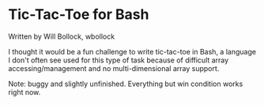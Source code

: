 # Tic-Tac-Toe for Bash
Written by Will Bollock, wbollock

I thought it would be a fun challenge to write tic-tac-toe in Bash, a language I don't often see used for this type of task because of difficult array accessing/management and no multi-dimensional array support.

Note: buggy and slightly unfinished. Everything but win condition works right now.